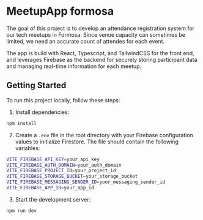 # MeetupApp formosa

The goal of this project is to develop an attendance registration system for our tech meetups in Formosa. Since venue capacity can sometimes
be limited, we need an accurate count of attendes for each event.

The app is build with React, Typescript, and TailwindCSS for the front end, and leverages Firebase as the backend for securely storing participant data and managing real-time information for each meetup.

## Getting Started

To run this project locally, follow these steps:

1. Install dependencies:

```bash
npm install
```

2. Create a `.env` file in the root directory with your Firebase configuration values to initialize Firestore. The file should contain the following variables:

```bash
VITE_FIREBASE_API_KEY=your_api_key
VITE_FIREBASE_AUTH_DOMAIN=your_auth_domain
VITE_FIREBASE_PROJECT_ID=your_project_id
VITE_FIREBASE_STORAGE_BUCKET=your_storage_bucket
VITE_FIREBASE_MESSAGING_SENDER_ID=your_messaging_sender_id
VITE_FIREBASE_APP_ID=your_app_id
```

3. Start the development server:

```bash
npm run dev
```

